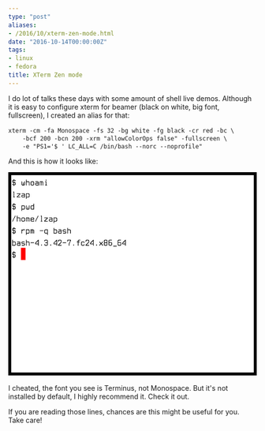 ```yaml
---
type: "post"
aliases:
- /2016/10/xterm-zen-mode.html
date: "2016-10-14T00:00:00Z"
tags:
- linux
- fedora
title: XTerm Zen mode
---
```


I do lot of talks these days with some amount of shell live demos. Although
it is easy to configure xterm for beamer (black on white, big font,
fullscreen), I created an alias for that:

    xterm -cm -fa Monospace -fs 32 -bg white -fg black -cr red -bc \
        -bcf 200 -bcn 200 -xrm "allowColorOps false" -fullscreen \
        -e "PS1='$ ' LC_ALL=C /bin/bash --norc --noprofile"

And this is how it looks like:

![xterm-zen](/assets/img/posts/2016-10-14-xterm-zen-mode/xterm-zen.png)

I cheated, the font you see is Terminus, not Monospace. But it's not installed
by default, I highly recommend it. Check it out.

If you are reading those lines, chances are this might be useful for you. Take
care!
